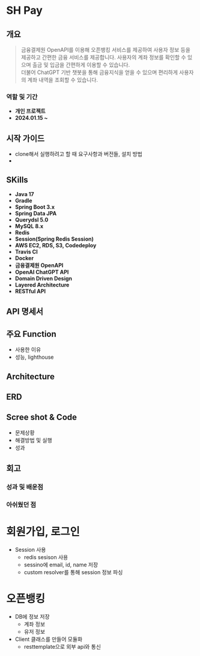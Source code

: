 # SH Pay

## 개요
> 금융결제원 OpenAPI를 이용해 오픈뱅킹 서비스를 제공하여 사용자 정보 등을 제공하고 간편한 금융 서비스를 제공합니다. 사용자의 계좌 정보를 확인할 수 있으며 출금 및 입금을 간편하게 이용할 수 있습니다.<br>
> 더불어 ChatGPT 기반 챗봇을 통해 금융지식을 얻을 수 있으며 편리하게 사용자의 계좌 내역을 조회할 수 있습니다.

### 역할 및 기간
- **개인 프로젝트**
- **2024.01.15 ~** 

## 시작 가이드
- clone해서 실행하려고 할 때 요구사항과 버전들, 설치 방법
-

## SKills
- **Java 17**
- **Gradle**
- **Spring Boot 3.x**
- **Spring Data JPA**
- **Querydsl 5.0**
- **MySQL 8.x**
- **Redis**
- **Session(Spring Redis Session)**
- **AWS EC2, RDS, S3, Codedeploy**
- **Travis CI**
- **Docker**
- **금융결제원 OpenAPI**
- **OpenAI ChatGPT API** 
- **Domain Driven Design**
- **Layered Architecture**
- **RESTful API**


## API 명세서



## 주요 Function
- 사용한 이유
- 성능, lighthouse


## Architecture

## ERD

## Scree shot & Code

- 문제상황
- 해결방법 및 실행
- 성과

## 회고

### 성과 및 배운점

### 아쉬웠던 점

# 회원가입, 로그인
- Session 사용
  - redis sesison 사용
  - sessino에 email, id, name 저장
  - custom resolver를 통해 session 정보 파싱

# 오픈뱅킹
- DB에 정보 저장
  - 계좌 정보
  - 유저 정보
- Client 클래스를 만들어 모듈화
  - resttemplate으로 외부 api와 통신

